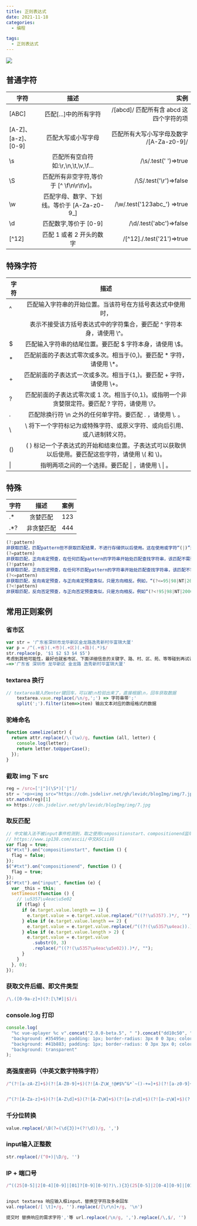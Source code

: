 ```yaml
---
title: 正则表达式
date: 2021-11-18
categories:
  - 编程

tags:
  - 正则表达式
---
```


![](https://cdn.jsdelivr.net/gh/levidc/blogImg/img/34.jpg)

<!-- more -->

## 普通字符

| 字符                |                    描述                     |                                     实例 |
| ------------------- | :-----------------------------------------: | ---------------------------------------: |
| [ABC]               |            匹配[...]中的所有字符            |  /[abcd]/ 匹配所有含 abcd 这四个字符的项 |
| [A-Z]、[a-z]、[0-9] |             匹配大写或小写字母              | 匹配所有大写小写字母及数字 /[A-Za-z0-9]/ |
| \s                  |     匹配所有空白符如:\r,\n,\t,\v,\f...      |                     /\s/.test(' ')=>true |
| \S                  |  匹配所有非空字符,等价于 [^ \f\n\r\t\v]。   |                   /\S/.test('\r')=>false |
| \w                  | 匹配字母、数字、下划线。等价于 [A-Za-z0-9_] |             /\w/.test('123abc\_') =>true |
| \d                  |            匹配数字,等价于 [0-9]            |                  /\d/.test('abc')=>false |
| [^12]               |          匹配 1 或者 2 开头的数字           |                 /[^12]./.test('21')=>true |

## 特殊字符

| 字符 |                                                 描述                                                  |
| ---- | :---------------------------------------------------------------------------------------------------: |
| ^    |                      匹配输入字符串的开始位置。当该符号在方括号表达式中使用时，                       |
|      |                 表示不接受该方括号表达式中的字符集合，要匹配 ^ 字符本身，请使用 \\^。                 |
| $    |                       匹配输入字符串的结尾位置。要匹配 $ 字符本身，请使用 \\$。                       |
| \*   |                匹配前面的子表达式零次或多次。相当于{0,}。要匹配 \* 字符，请使用 \\\*。                |
| +    |                 匹配前面的子表达式一次或多次。相当于{1,}。要匹配 + 字符，请使用 \\+。                 |
| ?    |    匹配前面的子表达式零次或 1 次。相当于{0,1}。或指明一个非贪婪限定符。要匹配 ? 字符，请使用 \\?。    |
| .    |                      匹配除换行符 \n 之外的任何单字符。要匹配 . ，请使用 \\. 。                       |
| \    |               \ 将下一个字符标记为或特殊字符、或原义字符、或向后引用、或八进制转义符。                |
| ()   | ( ) 标记一个子表达式的开始和结束位置。子表达式可以获取供以后使用。要匹配这些字符，请使用 \\( 和 \\)。 |
| \|   |                          指明两项之间的一个选择。要匹配 \| ，请使用 \\ \| 。                          |

## 特殊

| 字符 |    描述    | 案例 |
| ---- | :--------: | ---- |
| .\*  |  贪婪匹配  | 123  |
| .\*? | 非贪婪匹配 | 444  |

```js
(?:pattern)
非获取匹配，匹配pattern但不获取匹配结果，不进行存储供以后使用。这在使用或字符“(|)”来组合一个模式的各个部分是很有用。例如“industr(?:y|ies)”就是一个比“industry|industries”更简略的表达式。
(?=pattern)
非获取匹配，正向肯定预查，在任何匹配pattern的字符串开始处匹配查找字符串，该匹配不需要获取供以后使用。例如，“Windows(?=95|98|NT|2000)”能匹配“Windows2000”中的“Windows”，但不能匹配“Windows3.1”中的“Windows”。预查不消耗字符，也就是说，在一个匹配发生后，在最后一次匹配之后立即开始下一次匹配的搜索，而不是从包含预查的字符之后开始。
(?!pattern)
非获取匹配，正向否定预查，在任何不匹配pattern的字符串开始处匹配查找字符串，该匹配不需要获取供以后使用。例如“Windows(?!95|98|NT|2000)”能匹配“Windows3.1”中的“Windows”，但不能匹配“Windows2000”中的“Windows”。
(?<=pattern)
非获取匹配，反向肯定预查，与正向肯定预查类似，只是方向相反。例如，“(?<=95|98|NT|2000)Windows”能匹配“2000Windows”中的“Windows”，但不能匹配“3.1Windows”中的“Windows”。
(?<!pattern)
非获取匹配，反向否定预查，与正向否定预查类似，只是方向相反。例如“(?<!95|98|NT|2000)Windows”能匹配“3.1Windows”中的“Windows”，但不能匹配“2000Windows”中的“Windows”。这个地方不正确，有问题
```

## 常用正则案例

### 省市区

```js
var str = '广东省深圳市龙华新区金龙路逸秀新村华富锦大厦'
var p = /^(.+省)(.+市)(.+区)(.+路)(.*)$/
str.replace(p, '$1 $2 $3 $4 $5')
考虑到其他可能性，最好也就省市区、下面详细信息的关键字、路、村、区、苑、等等碰到再试试
==>'广东省 深圳市 龙华新区 金龙路 逸秀新村华富锦大厦'
```

### textarea 换行

```js
// textarea输入的enter键回车，可以被\n检验出来了，直接根据\n，回车获取数据
    textarea.vaue.replace(/\n/g,';') => 字符串带';'
    split(';').filter(item=>item) 输出文本对应的数组格式的数据
```

### 驼峰命名

```js
function camelize(attr) {
  return attr.replace(/\-(\w)/g, function (all, letter) {
    console.log(letter);
    return letter.toUpperCase();
  });
}
```

### 截取 img 下 src

```js
reg = /src=['|"](\S*)['|"]/
str = '<p><img src="https://cdn.jsdelivr.net/gh/levidc/blogImg/img/7.jpg" alt=""></p>\n'
str.match(reg)[1]
=> https://cdn.jsdelivr.net/gh/levidc/blogImg/img/7.jpg
```

### 取反匹配

```js
// 中文输入法不被input事件检测到，取之使用compositionstart、compositionend监听中文输入法
// https://www.ip138.com/ascii/中文ASCii码
var flag = true;
$("#txt").on("compositionstart", function () {
  flag = false;
});
$("#txt").on("compositionend", function () {
  flag = true;
});
$("#txt").on("input", function (e) {
  var _this = this;
  setTimeout(function () {
    // \u5357\u4eac\u5e02
    if (flag) {
      if (e.target.value.length == 1) {
        e.target.value = e.target.value.replace(/^((?!\u5357).)*/, "");
      } else if (e.target.value.length == 2) {
        e.target.value = e.target.value.replace(/^((?!(\u5357\u4eac)).)*/, "");
      } else if (e.target.value.length > 2) {
        e.target.value = e.target.value
          .substr(0, 3)
          .replace(/^((?!(\u5357\u4eac\u5e02)).)*/, "");
      }
    }
  }, 0);
});
```

### 获取文件后缀、即文件类型
```js
/\.([0-9a-z]+)(?:[\?#]|$)/i
```


### console.log 打印

```js
console.log(
  "%c vue-aplayer %c v".concat("2.0.0-beta.5", " ").concat("dd10c50", " %c"),
  "background: #35495e; padding: 1px; border-radius: 3px 0 0 3px; color: #fff",
  "background: #41b883; padding: 1px; border-radius: 0 3px 3px 0; color: #fff",
  "background: transparent"
);
```

### 高强度密码（中英文数字特殊字符）
```js
/^(?![a-zA-Z]+$)(?![A-Z0-9]+$)(?![A-Z\W_!@#$%^&*`~()-+=]+$)(?![a-z0-9]+$)(?![a-z\W_!@#$%^&*`~()-+=]+$)(?![0-9\W_!@#$%^&*`~()-+=]+$)[a-zA-Z0-9\W_!@#$%^&*`~()-+=]{2,5}/


/^(?![A-Za-z]+$)(?![A-Z\d]+$)(?![A-Z\W]+$)(?![a-z\d]+$)(?![a-z\W]+$)(?![\d\W]+$)\S{12,}$/
```

### 千分位转换
```js
value.replace(/\B(?=(\d{3})+(?!\d))/g, ',')
```

### input输入正整数
```js
str.replace(/(^0+)|\D/g, '')
```

### IP + 端口号
```js
/^((25[0-5]|2[0-4][0-9]|[01]?[0-9][0-9]?)\.){3}(25[0-5]|2[0-4][0-9]|[01]?[0-9][0-9]?)((:(\d|[1-9]\d{1,3}|[1-5]\d{4}|6[0-4]\d{3}|65[0-4]\d{2}|655[0-2]\d|6553[0-5]))?)$/


input textarea 响应输入框input、替换空字符及多余回车
val.replace(/[ \t]+/g, '').replace(/[\r\n]+/g, '\n')

提交时 替换响应的需求字符','等 url.replace(/\n/g, ',').replace(/\,$/, '')


```
